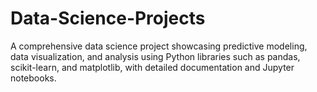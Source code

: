 # Data-Science-Projects
A comprehensive data science project showcasing predictive modeling, data visualization, and analysis using Python libraries such as pandas, scikit-learn, and matplotlib, with detailed documentation and Jupyter notebooks.
